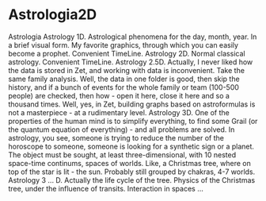 # Astrologia2D
Astrologia
Astrology 1D.
Astrological phenomena for the day, month, year. In a brief visual form.
My favorite graphics, through which you can easily become a prophet. Convenient TimeLine.
Astrology 2D.
Normal classical astrology. Convenient TimeLine.
Astrology 2.5D.
Actually, I never liked how the data is stored in Zet, and working with data is inconvenient. Take the same family analysis. Well, the data in one folder is good, then skip the history, and if a bunch of events for the whole family or team (100-500 people) are checked, then how - open it here, close it here and so a thousand times. Well, yes, in Zet, building graphs based on astroformulas is not a masterpiece - at a rudimentary level.
Astrology 3D.
One of the properties of the human mind is to simplify everything, to find some Grail (or the quantum equation of everything) - and all problems are solved. In astrology, you see, someone is trying to reduce the number of the horoscope to someone, someone is looking for a synthetic sign or a planet. The object must be sought, at least three-dimensional, with 10 nested space-time continums, spaces of worlds. Like, a Christmas tree, where on top of the star is lit - the sun. Probably still grouped by chakras, 4-7 worlds.
Astrology 3 ... D.
Actually the life cycle of the tree. Physics of the Christmas tree, under the influence of transits. Interaction in spaces ...
